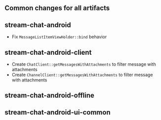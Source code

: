 ## Common changes for all artifacts

## stream-chat-android
- Fix `MessageListItemViewHolder::bind` behavior

## stream-chat-android-client
- Create `ChatClient::getMessagesWithAttachments` to filter message with attachments
- Create `ChannelClient::getMessagesWithAttachments` to filter message with attachments

## stream-chat-android-offline

## stream-chat-android-ui-common
